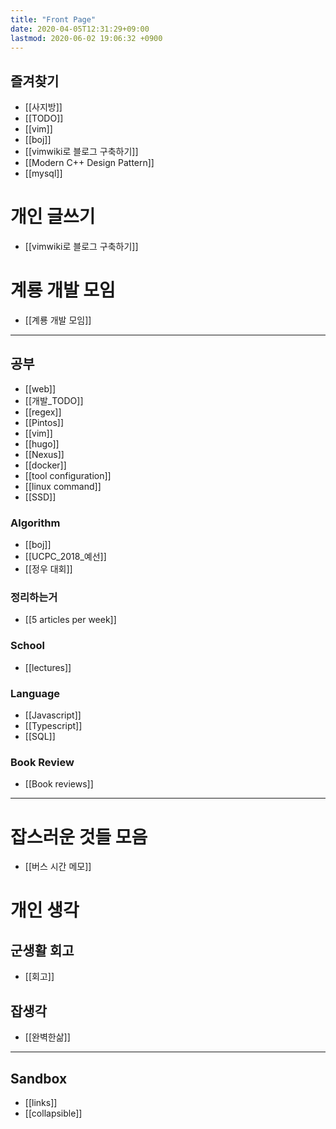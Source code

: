 ```yaml
---
title: "Front Page"
date: 2020-04-05T12:31:29+09:00
lastmod: 2020-06-02 19:06:32 +0900
---
```

## 즐겨찾기
 * [[사지방]]
 * [[TODO]]
 * [[vim]]
 * [[boj]]
 * [[vimwiki로 블로그 구축하기]]
 * [[Modern C++ Design Pattern]]
 * [[mysql]]
# 개인 글쓰기
 * [[vimwiki로 블로그 구축하기]]
# 계룡 개발 모임
 * [[계룡 개발 모임]]
---
## 공부
 * [[web]]
 * [[개발_TODO]]
 * [[regex]]
 * [[Pintos]]
 * [[vim]]
 * [[hugo]]
 * [[Nexus]]
 * [[docker]]
 * [[tool configuration]]
 * [[linux command]]
 * [[SSD]]
### Algorithm
 * [[boj]]
 * [[UCPC_2018_예선]]
 * [[정우 대회]]
### 정리하는거
 * [[5 articles per week]]
### School
 * [[lectures]]
### Language
 * [[Javascript]]
 * [[Typescript]]
 * [[SQL]]
### Book Review
 * [[Book reviews]]
---
# 잡스러운 것들 모음
 * [[버스 시간 메모]]
# 개인 생각
## 군생활 회고
 * [[회고]]
## 잡생각
 * [[완벽한삶]]
---
## Sandbox
* [[links]]
* [[collapsible]]
